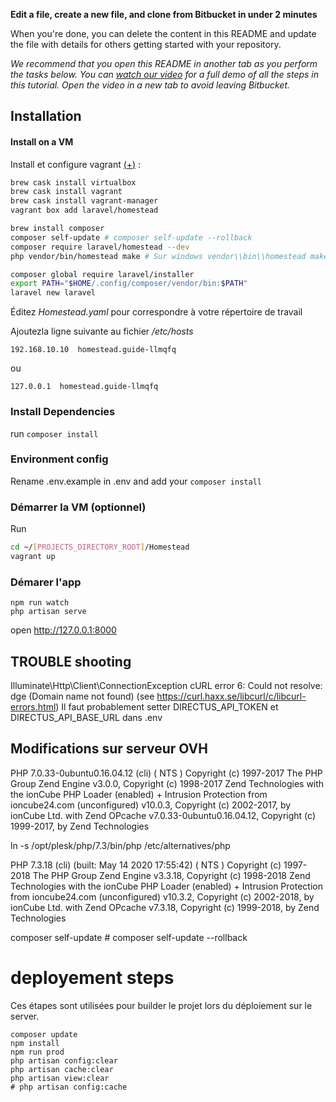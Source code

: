 **Edit a file, create a new file, and clone from Bitbucket in under 2 minutes**

When you're done, you can delete the content in this README and update the file with details for others getting started with your repository.

*We recommend that you open this README in another tab as you perform the tasks below. You can [watch our video](https://youtu.be/0ocf7u76WSo) for a full demo of all the steps in this tutorial. Open the video in a new tab to avoid leaving Bitbucket.*

## Installation

#### Install on a VM

Install et configure vagrant [(+)](http://sourabhbajaj.com/mac-setup/Vagrant/README.html) :
```bash
brew cask install virtualbox
brew cask install vagrant
brew cask install vagrant-manager
vagrant box add laravel/homestead
```

```bash
brew install composer
composer self-update # composer self-update --rollback
composer require laravel/homestead --dev
php vendor/bin/homestead make # Sur windows vendor\\bin\\homestead make
```

```bash
composer global require laravel/installer
export PATH="$HOME/.config/composer/vendor/bin:$PATH"
laravel new laravel
```

Éditez *Homestead.yaml* pour correspondre à votre répertoire de travail

Ajoutezla ligne suivante au fichier */etc/hosts*
```
192.168.10.10  homestead.guide-llmqfq
```
ou
```
127.0.0.1  homestead.guide-llmqfq
```

### Install Dependencies

run `composer install`

### Environment config

Rename .env.example in .env and add your  `composer install`

### Démarrer la VM (optionnel)
Run
```bash
cd ~/[PROJECTS_DIRECTORY_ROOT]/Homestead
vagrant up
```

### Démarer l'app

```
npm run watch
php artisan serve
```

open http://127.0.0.1:8000

## TROUBLE shooting

Illuminate\Http\Client\ConnectionException
cURL error 6: Could not resolve: dge (Domain name not found) (see https://curl.haxx.se/libcurl/c/libcurl-errors.html)
Il faut probablement setter DIRECTUS_API_TOKEN et DIRECTUS_API_BASE_URL dans .env

## Modifications sur serveur OVH

PHP 7.0.33-0ubuntu0.16.04.12 (cli) ( NTS )
Copyright (c) 1997-2017 The PHP Group
Zend Engine v3.0.0, Copyright (c) 1998-2017 Zend Technologies
    with the ionCube PHP Loader (enabled) + Intrusion Protection from ioncube24.com (unconfigured) v10.0.3, Copyright (c) 2002-2017, by ionCube Ltd.
    with Zend OPcache v7.0.33-0ubuntu0.16.04.12, Copyright (c) 1999-2017, by Zend Technologies

ln -s /opt/plesk/php/7.3/bin/php /etc/alternatives/php

PHP 7.3.18 (cli) (built: May 14 2020 17:55:42) ( NTS )
Copyright (c) 1997-2018 The PHP Group
Zend Engine v3.3.18, Copyright (c) 1998-2018 Zend Technologies
    with the ionCube PHP Loader (enabled) + Intrusion Protection from ioncube24.com (unconfigured) v10.3.2, Copyright (c) 2002-2018, by ionCube Ltd.
    with Zend OPcache v7.3.18, Copyright (c) 1999-2018, by Zend Technologies

composer self-update # composer self-update --rollback

# deployement steps
Ces étapes sont utilisées pour builder le projet lors du déploiement sur le server.

```
composer update
npm install
npm run prod
php artisan config:clear
php artisan cache:clear
php artisan view:clear
# php artisan config:cache
```
